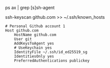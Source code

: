 ps ax | grep [s]sh-agent

ssh-keyscan github.com >> ~/.ssh/known_hosts

```
# Personal Github account 1
Host github.com
	HostName github.com
	User git
	AddKeysToAgent yes
	# UseKeychain yes
	IdentityFile ~/.ssh/id_ed25519_sg
	IdentitiesOnly yes
	PreferredAuthentications publickey
```